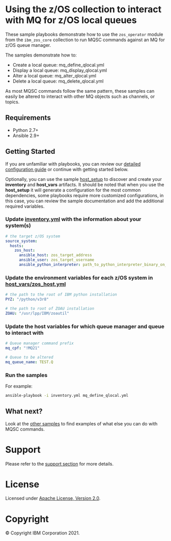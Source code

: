 # Using the z/OS collection to interact with MQ for z/OS local queues

These sample playbooks demonstrate how to use the `zos_operator` module from the `ibm_zos_core` collection to run MQSC
commands against an MQ for z/OS queue manager. 

The samples demonstrate how to:

- Create a local queue: mq_define_qlocal.yml
- Display a local queue: mq_display_qlocal.yml
- Alter a local queue: mq_alter_qlocal.yml
- Delete a local queue: mq_delete_qlocal.yml

As most MQSC commands follow the same pattern, these samples can easily be altered to interact with other
MQ objects such as channels, or topics.

## Requirements

- Python 2.7+
- Ansible 2.9+

## Getting Started

If you are unfamiliar with playbooks, you can review our
[detailed configuration guide](../../../../docs/share/configuration_guide.md) or
continue with getting started below.

Optionally, you can use the sample
[host_setup](../../../../zos_administration/host_setup/README.md)
to discover and create your **inventory** and **host_vars** artifacts. It should
be noted that when you use the **host_setup** it will generate a configuration
for the most common dependencies, some playbooks require more customized
configurations, in this case, you can review the sample documentation and
add the additional required variables.

### Update [inventory.yml](inventory.yml) with the information about your system(s)

```yaml
# the target z/OS system
source_system:
  hosts:
    zos_host:
      ansible_host: zos_target_address
      ansible_user: zos_target_username
      ansible_python_interpreter: path_to_python_interpreter_binary_on_zos_target
```

### Update the environment variables for each z/OS system in [host_vars/zos_host.yml](host_vars/zos_host.yml)

```yaml
# the path to the root of IBM python installation
PYZ: "/python/v3r8"

# the path to root of ZOAU installation
ZOAU: "/usr/lpp/IBM/zoautil"
```

### Update the host variables for which queue manager and queue to interact with

```yaml
# Queue manager command prefix
mq_cpf: "!MQ21"

# Queue to be altered
mq_queue_name: TEST.Q
```

### Run the samples
For example:

```bash
ansible-playbook -i inventory.yml mq_define_qlocal.yml
```

## What next?

Look at the [other samples](../..) to find examples of what else you can do with MQSC commands.

# Support

Please refer to the [support section](../../../../README.md/#support) for more details.

# License

Licensed under [Apache License, Version 2.0](https://opensource.org/licenses/Apache-2.0).

# Copyright

© Copyright IBM Corporation 2021.

